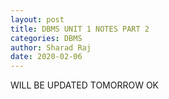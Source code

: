 ```yaml
---
layout: post
title: DBMS UNIT 1 NOTES PART 2
categories: DBMS
author: Sharad Raj
date: 2020-02-06
---
```

WILL BE UPDATED TOMORROW OK